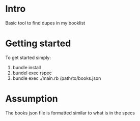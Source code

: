 # Intro
Basic tool to find dupes in my booklist

# Getting started
To get started simply:

1. bundle install
1. bundel exec rspec
1. bundle exec ./main.rb /path/to/books.json

# Assumption
The books json file is formatted similar to what is in the specs
